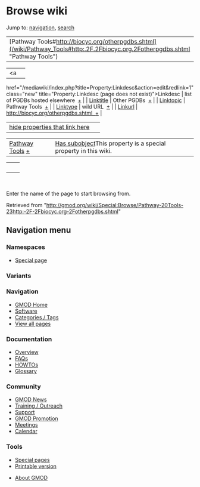 <div id="mw-page-base" class="noprint">

</div>

<div id="mw-head-base" class="noprint">

</div>

<div id="content" class="mw-body" role="main">

<span id="top"></span>

<div id="mw-js-message" style="display:none;">

</div>



# <span dir="auto">Browse wiki</span>

<div id="bodyContent">

<div id="contentSub">

</div>

<div id="jump-to-nav" class="mw-jump">

Jump to: [navigation](#mw-navigation), [search](#p-search)

</div>

<div id="mw-content-text">

|  |  |
|----|----|
| [Pathway Tools#http://biocyc.org/otherpgdbs.shtml](/wiki/Pathway_Tools#http:.2F.2Fbiocyc.org.2Fotherpgdbs.shtml "Pathway Tools") |  |

|  |  |
|----|----|
| <a
href="/mediawiki/index.php?title=Property:Linkdesc&amp;action=edit&amp;redlink=1"
class="new" title="Property:Linkdesc (page does not exist)">Linkdesc</a> | <span class="smwb-value">list of PGDBs hosted elsewhere  <span class="smwsearch">[+](/wiki/Special:SearchByProperty/Linkdesc/list-20of-20PGDBs-20hosted-20elsewhere "Special:SearchByProperty/Linkdesc/list-20of-20PGDBs-20hosted-20elsewhere")</span></span> |
| [Linktitle](/wiki/Property:Linktitle "Property:Linktitle") | <span class="smwb-value">Other PGDBs  <span class="smwsearch">[+](/wiki/Special:SearchByProperty/Linktitle/Other-20PGDBs "Special:SearchByProperty/Linktitle/Other-20PGDBs")</span></span> |
| <a
href="/mediawiki/index.php?title=Property:Linktopic&amp;action=edit&amp;redlink=1"
class="new"
title="Property:Linktopic (page does not exist)">Linktopic</a> | <span class="smwb-value">Pathway Tools  <span class="smwsearch">[+](/wiki/Special:SearchByProperty/Linktopic/Pathway-20Tools "Special:SearchByProperty/Linktopic/Pathway-20Tools")</span></span> |
| [Linktype](/wiki/Property:Linktype "Property:Linktype") | <span class="smwb-value">wild URL  <span class="smwsearch">[+](/wiki/Special:SearchByProperty/Linktype/wild-20URL "Special:SearchByProperty/Linktype/wild-20URL")</span></span> |
| <a
href="/mediawiki/index.php?title=Property:Linkurl&amp;action=edit&amp;redlink=1"
class="new" title="Property:Linkurl (page does not exist)">Linkurl</a> | <span class="smwb-value">http://biocyc.org/otherpgdbs.shtml  <span class="smwsearch">[+](/wiki/Special:SearchByProperty/Linkurl/http:-2F-2Fbiocyc.org-2Fotherpgdbs.shtml "Special:SearchByProperty/Linkurl/http:-2F-2Fbiocyc.org-2Fotherpgdbs.shtml")</span></span> |

<span id="smw_browse_incoming"></span>

|  |  |
|----|----|
| [hide properties that link here](/mediawiki/index.php?title=Special:Browse&offset=0&dir=out&article=Pathway+Tools%23http%3A%2F%2Fbiocyc.org%2Fotherpgdbs.shtml)  |  |

|  |  |
|----|----|
| <span class="smwb-ivalue">[Pathway Tools](/wiki/Pathway_Tools "Pathway Tools") <span class="smwbrowse">[+](/wiki/Special:Browse/Pathway-20Tools "Special:Browse/Pathway-20Tools")</span></span> | <span class="smw-highlighter" data-type="1" state="inline" data-title="Property"><span class="smwbuiltin">[Has subobject](/wiki/Property:Has_subobject "Property:Has subobject")</span><span class="smwttcontent">This property is a special property in this wiki.</span></span> |

|     |     |
|-----|-----|
|     |     |

 

Enter the name of the page to start browsing from.  

</div>

<div class="printfooter">

Retrieved from
"<http://gmod.org/wiki/Special:Browse/Pathway-20Tools-23http:-2F-2Fbiocyc.org-2Fotherpgdbs.shtml>"

</div>

<div id="catlinks" class="catlinks catlinks-allhidden">

</div>

<div class="visualClear">

</div>

</div>

</div>

<div id="mw-navigation">

## Navigation menu

<div id="mw-head">



<div id="left-navigation">

<div id="p-namespaces" class="vectorTabs" role="navigation"
aria-labelledby="p-namespaces-label">

### Namespaces

- <span id="ca-nstab-special">[Special
  page](/wiki/Special:Browse/Pathway-20Tools-23http:-2F-2Fbiocyc.org-2Fotherpgdbs.shtml "This is a special page, you cannot edit the page itself")</span>

</div>

<div id="p-variants" class="vectorMenu emptyPortlet" role="navigation"
aria-labelledby="p-variants-label">

### 

### Variants[](#)

<div class="menu">

</div>

</div>

</div>





</div>



</div>

</div>

</div>

<div id="mw-panel">

<div id="p-logo" role="banner">

<a href="/wiki/Main_Page"
style="background-image: url(http://gmod.org/images/GMOD-cogs.png);"
title="Visit the main page"></a>

</div>

<div id="p-Navigation" class="portal" role="navigation"
aria-labelledby="p-Navigation-label">

### Navigation

<div class="body">

- <span id="n-GMOD-Home">[GMOD Home](/wiki/Main_Page)</span>
- <span id="n-Software">[Software](/wiki/GMOD_Components)</span>
- <span id="n-Categories-.2F-Tags">[Categories /
  Tags](/wiki/Categories)</span>
- <span id="n-View-all-pages">[View all
  pages](/wiki/Special:AllPages)</span>

</div>

</div>

<div id="p-Documentation" class="portal" role="navigation"
aria-labelledby="p-Documentation-label">

### Documentation

<div class="body">

- <span id="n-Overview">[Overview](/wiki/Overview)</span>
- <span id="n-FAQs">[FAQs](/wiki/Category:FAQ)</span>
- <span id="n-HOWTOs">[HOWTOs](/wiki/Category:HOWTO)</span>
- <span id="n-Glossary">[Glossary](/wiki/Glossary)</span>

</div>

</div>

<div id="p-Community" class="portal" role="navigation"
aria-labelledby="p-Community-label">

### Community

<div class="body">

- <span id="n-GMOD-News">[GMOD News](/wiki/GMOD_News)</span>
- <span id="n-Training-.2F-Outreach">[Training /
  Outreach](/wiki/Training_and_Outreach)</span>
- <span id="n-Support">[Support](/wiki/Support)</span>
- <span id="n-GMOD-Promotion">[GMOD
  Promotion](/wiki/GMOD_Promotion)</span>
- <span id="n-Meetings">[Meetings](/wiki/Meetings)</span>
- <span id="n-Calendar">[Calendar](/wiki/Calendar)</span>

</div>

</div>

<div id="p-tb" class="portal" role="navigation"
aria-labelledby="p-tb-label">

### Tools

<div class="body">

- <span id="t-specialpages"><a href="/wiki/Special:SpecialPages" accesskey="q"
  title="A list of all special pages [q]">Special pages</a></span>
- <span id="t-print"><a
  href="/mediawiki/index.php?title=Special:Browse/Pathway-20Tools-23http:-2F-2Fbiocyc.org-2Fotherpgdbs.shtml&amp;printable=yes"
  rel="alternate" accesskey="p"
  title="Printable version of this page [p]">Printable version</a></span>

</div>

</div>

</div>

</div>

<div id="footer" role="contentinfo">

- <span id="footer-places-about">[About
  GMOD](/wiki/GMOD:About "GMOD:About")</span>

<!-- -->






</div>
